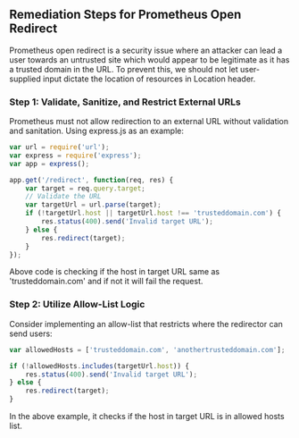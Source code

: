 

## Remediation Steps for Prometheus Open Redirect
Prometheus open redirect is a security issue where an attacker can lead a user towards an untrusted site which would appear to be legitimate as it has a trusted domain in the URL. To prevent this, we should not let user-supplied input dictate the location of resources in Location header.

### Step 1: Validate, Sanitize, and Restrict External URLs
Prometheus must not allow redirection to an external URL without validation and sanitation. Using express.js as an example:

```javascript
var url = require('url');
var express = require('express');
var app = express();

app.get('/redirect', function(req, res) {
    var target = req.query.target;
    // Validate the URL
    var targetUrl = url.parse(target);
    if (!targetUrl.host || targetUrl.host !== 'trusteddomain.com') {
        res.status(400).send('Invalid target URL');
    } else {
        res.redirect(target);
    }
});
```
Above code is checking if the host in target URL same as 'trusteddomain.com' and if not it will fail the request.

### Step 2: Utilize Allow-List Logic
Consider implementing an allow-list that restricts where the redirector can send users:

```javascript
var allowedHosts = ['trusteddomain.com', 'anothertrusteddomain.com'];

if (!allowedHosts.includes(targetUrl.host)) {
    res.status(400).send('Invalid target URL');
} else {
    res.redirect(target);
}
```
In the above example, it checks if the host in target URL is in allowed hosts list.